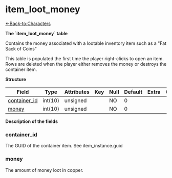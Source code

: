 # item\_loot\_money

[<-Back-to:Characters](database-characters.md)

**The \`item\_loot\_money\` table**

Contains the money associated with a lootable inventory item
such as a "Fat Sack of Coins"

This table is populated the first time the player right-clicks to open an item. Rows are deleted when
the player either removes the money or destroys the container item.

**Structure**

| Field             | Type    | Attributes | Key | Null | Default | Extra | Comment |
|-------------------|---------|------------|-----|------|---------|-------|---------|
| [container_id][1] | int(10) | unsigned   |     | NO   | 0       |       |         |
| [money][2]        | int(10) | unsigned   |     | NO   | 0       |       |         |

[1]: #container_id
[2]: #money

**Description of the fields**

### container\_id

The GUID of the container item. See item\_instance.guid

### money

The amount of money loot in copper.

